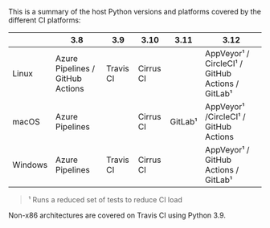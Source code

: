 This is a summary of the host Python versions and platforms covered by the different CI platforms:

|         | 3.8                              | 3.9       | 3.10      | 3.11    | 3.12                                             |
|---------|----------------------------------|-----------|-----------|---------|--------------------------------------------------|
| Linux   | Azure Pipelines / GitHub Actions | Travis CI | Cirrus CI |         | AppVeyor¹ / CircleCI¹ / GitHub Actions / GitLab¹ |
| macOS   | Azure Pipelines                  |           | Cirrus CI | GitLab¹ | AppVeyor¹ /CircleCI¹ / GitHub Actions            |
| Windows | Azure Pipelines                  | Travis CI | Cirrus CI |         | AppVeyor¹ / GitHub Actions / GitLab¹             |

> ¹ Runs a reduced set of tests to reduce CI load

Non-x86 architectures are covered on Travis CI using Python 3.9.
